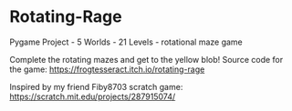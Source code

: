 # Rotating-Rage
Pygame Project - 5 Worlds -  21 Levels - rotational maze game

Complete the rotating mazes and get to the yellow blob!
Source code for the game: https://frogtesseract.itch.io/rotating-rage

Inspired by my friend Fiby8703 scratch game: https://scratch.mit.edu/projects/287915074/
